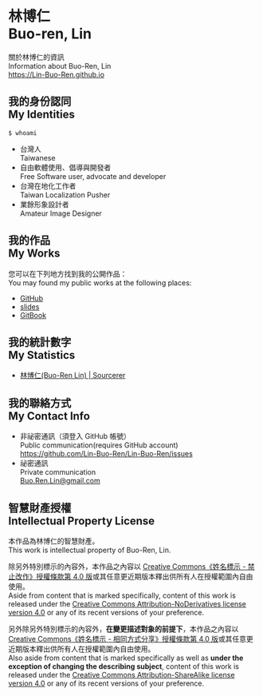 # 林博仁<br>Buo-ren, Lin
關於林博仁的資訊  
Information about Buo-Ren, Lin  
<https://Lin-Buo-Ren.github.io>

## 我的身份認同<br>My Identities
`$ whoami`

* 台灣人  
  Taiwanese
* 自由軟體使用、倡導與開發者  
  Free Software user, advocate and developer
* 台灣在地化工作者  
  Taiwan Localization Pusher
* 業餘形象設計者  
  Amateur Image Designer

## 我的作品<br>My Works
您可以在下列地方找到我的公開作品：    
You may found my public works at the following places:

* [GitHub](https://github.com/Lin-Buo-Ren)
* [slides](https://slides.com/lin-buo-ren)
* [GitBook](https://www.gitbook.com/@lin-buo-ren)

## 我的統計數字<br>My Statistics
* [林博仁(Buo-Ren Lin) | Sourcerer](https://sourcerer.io/lin-buo-ren)

## 我的聯絡方式<br>My Contact Info
* 非祕密通訊（須登入 GitHub 帳號）  
  Public communication(requires GitHub account)  
  <https://github.com/Lin-Buo-Ren/Lin-Buo-Ren/issues>
* 祕密通訊  
  Private communication  
  <Buo.Ren.Lin@gmail.com>

## 智慧財產授權<br>Intellectual Property License
本作品為林博仁的智慧財產。    
This work is intellectual property of Buo-Ren, Lin.

除另外特別標示的內容外，本作品之內容以 [Creative Commons《姓名標示 - 禁止改作》授權條款第 4.0 版](http://creativecommons.org/licenses/by-nd/4.0/)或其任意更近期版本釋出供所有人在授權範圍內自由使用。    
Aside from content that is marked specifically, content of this work is released under the [Creative Commons Attribution-NoDerivatives license version 4.0](https://creativecommons.org/licenses/by-nd/4.0/) or any of its recent versions of your preference.

另外除另外特別標示的內容外，**在變更描述對象的前提下**，本作品之內容以 [Creative Commons《姓名標示 - 相同方式分享》授權條款第 4.0 版](http://creativecommons.org/licenses/by-sa/4.0/)或其任意更近期版本釋出供所有人在授權範圍內自由使用。    
Also aside from content that is marked specifically as well as **under the exception of changing the describing subject**, content of this work is released under the [Creative Commons Attribution-ShareAlike license version 4.0](https://creativecommons.org/licenses/by-sa/4.0/) or any of its recent versions of your preference.
